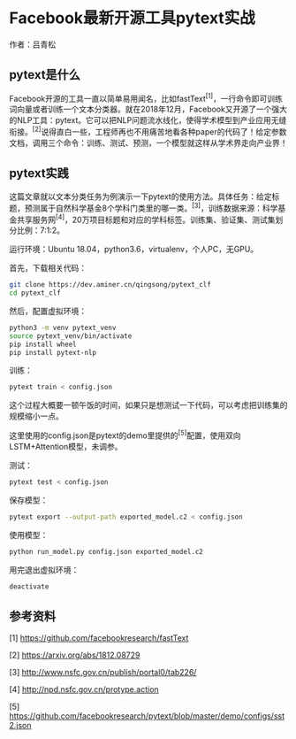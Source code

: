 # Facebook最新开源工具pytext实战

作者：吕青松

## pytext是什么

Facebook开源的工具一直以简单易用闻名，比如fastText<sup>[1]</sup>，一行命令即可训练词向量或者训练一个文本分类器。就在2018年12月，Facebook又开源了一个强大的NLP工具：pytext。它可以把NLP问题流水线化，使得学术模型到产业应用无缝衔接。<sup>[2]</sup>说得直白一些，工程师再也不用痛苦地看各种paper的代码了！给定参数文档，调用三个命令：训练、测试、预测，一个模型就这样从学术界走向产业界！

## pytext实践

这篇文章就以文本分类任务为例演示一下pytext的使用方法。具体任务：给定标题，预测属于自然科学基金8个学科门类里的哪一类。<sup>[3]</sup>，训练数据来源：科学基金共享服务网<sup>[4]</sup>，20万项目标题和对应的学科标签。训练集、验证集、测试集划分比例：7:1:2。

运行环境：Ubuntu 18.04，python3.6，virtualenv，个人PC，无GPU。

首先，下载相关代码：

```bash
git clone https://dev.aminer.cn/qingsong/pytext_clf
cd pytext_clf
```

然后，配置虚拟环境：

```bash
python3 -m venv pytext_venv
source pytext_venv/bin/activate
pip install wheel
pip install pytext-nlp
```

训练：

```bash
pytext train < config.json
```

这个过程大概要一顿午饭的时间，如果只是想测试一下代码，可以考虑把训练集的规模缩小一点。

这里使用的config.json是pytext的demo里提供的<sup>[5]</sup>配置，使用双向LSTM+Attention模型，未调参。

测试：

```bash
pytext test < config.json
```

保存模型：

```bash
pytext export --output-path exported_model.c2 < config.json
```

使用模型：

```bash
python run_model.py config.json exported_model.c2
```

用完退出虚拟环境：

```bash
deactivate
```


## 参考资料

[1] https://github.com/facebookresearch/fastText

[2] https://arxiv.org/abs/1812.08729

[3] http://www.nsfc.gov.cn/publish/portal0/tab226/

[4] http://npd.nsfc.gov.cn/protype.action

[5] https://github.com/facebookresearch/pytext/blob/master/demo/configs/sst2.json
